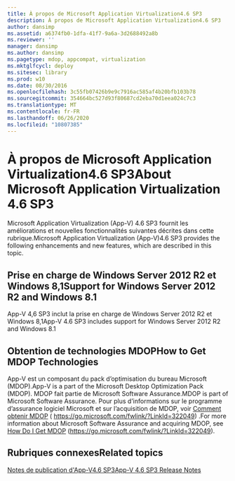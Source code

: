 ```yaml
---
title: À propos de Microsoft Application Virtualization4.6 SP3
description: À propos de Microsoft Application Virtualization4.6 SP3
author: dansimp
ms.assetid: a6374fb0-1dfa-41f7-9a6a-3d2688492a8b
ms.reviewer: ''
manager: dansimp
ms.author: dansimp
ms.pagetype: mdop, appcompat, virtualization
ms.mktglfcycl: deploy
ms.sitesec: library
ms.prod: w10
ms.date: 08/30/2016
ms.openlocfilehash: 3c55fb07426b9e9c7916ac585af4b20bfb103b78
ms.sourcegitcommit: 354664bc527d93f80687cd2eba70d1eea024c7c3
ms.translationtype: MT
ms.contentlocale: fr-FR
ms.lasthandoff: 06/26/2020
ms.locfileid: "10807385"
---
```

# <span data-ttu-id="bb079-103">À propos de Microsoft Application Virtualization4.6 SP3</span><span class="sxs-lookup"><span data-stu-id="bb079-103">About Microsoft Application Virtualization 4.6 SP3</span></span>


<span data-ttu-id="bb079-104">Microsoft Application Virtualization (App-V) 4.6 SP3 fournit les améliorations et nouvelles fonctionnalités suivantes décrites dans cette rubrique.</span><span class="sxs-lookup"><span data-stu-id="bb079-104">Microsoft Application Virtualization (App-V)4.6 SP3 provides the following enhancements and new features, which are described in this topic.</span></span>

## <span data-ttu-id="bb079-105">Prise en charge de Windows Server 2012 R2 et Windows 8,1</span><span class="sxs-lookup"><span data-stu-id="bb079-105">Support for Windows Server 2012 R2 and Windows 8.1</span></span>


<span data-ttu-id="bb079-106">App-V 4,6 SP3 inclut la prise en charge de Windows Server 2012 R2 et Windows 8,1</span><span class="sxs-lookup"><span data-stu-id="bb079-106">App-V 4.6 SP3 includes support for Windows Server 2012 R2 and Windows 8.1</span></span>

## <span data-ttu-id="bb079-107">Obtention de technologies MDOP</span><span class="sxs-lookup"><span data-stu-id="bb079-107">How to Get MDOP Technologies</span></span>


<span data-ttu-id="bb079-108">App-V est un composant du pack d’optimisation du bureau Microsoft (MDOP).</span><span class="sxs-lookup"><span data-stu-id="bb079-108">App-V is a part of the Microsoft Desktop Optimization Pack (MDOP).</span></span> <span data-ttu-id="bb079-109">MDOP fait partie de Microsoft Software Assurance.</span><span class="sxs-lookup"><span data-stu-id="bb079-109">MDOP is part of Microsoft Software Assurance.</span></span> <span data-ttu-id="bb079-110">Pour plus d’informations sur le programme d’assurance logiciel Microsoft et sur l’acquisition de MDOP, voir [Comment obtenir MDOP](https://go.microsoft.com/fwlink/?LinkId=322049) ( https://go.microsoft.com/fwlink/?LinkId=322049) .</span><span class="sxs-lookup"><span data-stu-id="bb079-110">For more information about Microsoft Software Assurance and acquiring MDOP, see [How Do I Get MDOP](https://go.microsoft.com/fwlink/?LinkId=322049) (https://go.microsoft.com/fwlink/?LinkId=322049).</span></span>

## <span data-ttu-id="bb079-111">Rubriques connexes</span><span class="sxs-lookup"><span data-stu-id="bb079-111">Related topics</span></span>


[<span data-ttu-id="bb079-112">Notes de publication d'App-V4.6 SP3</span><span class="sxs-lookup"><span data-stu-id="bb079-112">App-V 4.6 SP3 Release Notes</span></span>](app-v-46-sp3-release-notes.md)

 

 





